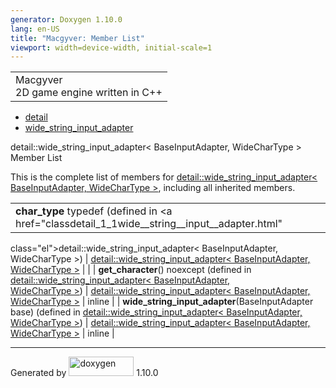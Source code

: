 ```yaml
---
generator: Doxygen 1.10.0
lang: en-US
title: "Macgyver: Member List"
viewport: width=device-width, initial-scale=1
---
```


<div id="top">

<div id="titlearea">

<table data-cellspacing="0" data-cellpadding="0">
<colgroup>
<col style="width: 100%" />
</colgroup>
<tbody>
<tr id="projectrow" class="odd">
<td id="projectalign"><div id="projectname">
Macgyver
</div>
<div id="projectbrief">
2D game engine written in C++
</div></td>
</tr>
</tbody>
</table>

</div>

<div id="main-nav">

</div>

<div id="nav-path" class="navpath">

- <a href="namespacedetail.html" class="el">detail</a>
- <a href="classdetail_1_1wide__string__input__adapter.html"
  class="el">wide_string_input_adapter</a>

</div>

</div>

<div class="header">

<div class="headertitle">

<div class="title">

detail::wide_string_input_adapter\< BaseInputAdapter, WideCharType \>
Member List

</div>

</div>

</div>

<div class="contents">

This is the complete list of members for
<a href="classdetail_1_1wide__string__input__adapter.html"
class="el">detail::wide_string_input_adapter&lt; BaseInputAdapter,
WideCharType &gt;</a>, including all inherited members.

|                                                                                                                             |                                                                    |                                    |
|-----------------------------------------------------------------------------------------------------------------------------|--------------------------------------------------------------------|------------------------------------|
| **char_type** typedef (defined in <a href="classdetail_1_1wide__string__input__adapter.html"                                
 class="el">detail::wide_string_input_adapter&lt; BaseInputAdapter,                                                           
 WideCharType &gt;</a>)                                                                                                       | <a href="classdetail_1_1wide__string__input__adapter.html"         
                                                                                                                               class="el">detail::wide_string_input_adapter&lt; BaseInputAdapter,  
                                                                                                                               WideCharType &gt;</a>                                               |                                    |
| **get_character**() noexcept (defined in <a href="classdetail_1_1wide__string__input__adapter.html"                         
 class="el">detail::wide_string_input_adapter&lt; BaseInputAdapter,                                                           
 WideCharType &gt;</a>)                                                                                                       | <a href="classdetail_1_1wide__string__input__adapter.html"         
                                                                                                                               class="el">detail::wide_string_input_adapter&lt; BaseInputAdapter,  
                                                                                                                               WideCharType &gt;</a>                                               | <span class="mlabel">inline</span> |
| **wide_string_input_adapter**(BaseInputAdapter base) (defined in <a href="classdetail_1_1wide__string__input__adapter.html" 
 class="el">detail::wide_string_input_adapter&lt; BaseInputAdapter,                                                           
 WideCharType &gt;</a>)                                                                                                       | <a href="classdetail_1_1wide__string__input__adapter.html"         
                                                                                                                               class="el">detail::wide_string_input_adapter&lt; BaseInputAdapter,  
                                                                                                                               WideCharType &gt;</a>                                               | <span class="mlabel">inline</span> |

</div>

------------------------------------------------------------------------

<span class="small">Generated
by [<img src="doxygen.svg" class="footer" width="104" height="31"
alt="doxygen" />](https://www.doxygen.org/index.html) 1.10.0</span>
